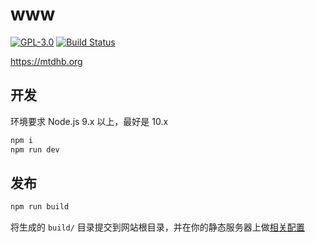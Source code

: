 # www

[![GPL-3.0](https://img.shields.io/badge/license-GPL--3.0-blue.svg)](LICENSE)
[![Build Status](https://travis-ci.org/mtdhb/www.svg?branch=master)](https://travis-ci.org/mtdhb/www)

<https://mtdhb.org>

## 开发

环境要求 Node.js 9.x 以上，最好是 10.x

```bash
npm i
npm run dev
```

## 发布

```bash
npm run build
```

将生成的 `build/` 目录提交到网站根目录，并在你的静态服务器上做[相关配置](https://github.com/mtdhb/mtdhb/issues/135)
